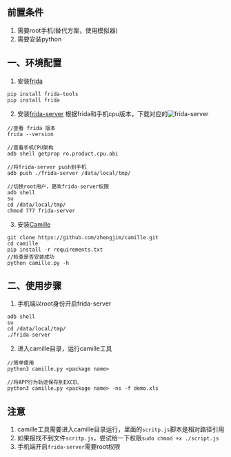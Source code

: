 
## 前置条件
1. 需要root手机(替代方案，使用模拟器)
2. 需要安装python

## 一、环境配置

1. 安装[frida](https://github.com/frida/frida)
```
pip install frida-tools
pip install frida
```

2. 安装[frida-server](https://github.com/frida/frida/releases/tag/15.2.2)
根据frida和手机cpu版本，下载对应的![frida-server](https://github.com/frida/frida/releases/tag/15.2.2)
```
//查看 frida 版本
frida --version

//查看手机CPU架构
adb shell getprop ro.product.cpu.abi

//将frida-server push到手机
adb push ./frida-server /data/local/tmp/

//切换root用户，更改frida-server权限
adb shell
su
cd /data/local/tmp/
chmod 777 frida-server
```

3. 安装[Camille](https://github.com/zhengjim/camille)
```
git clone https://github.com/zhengjim/camille.git
cd camille
pip install -r requirements.txt
//检查是否安装成功
python camille.py -h
```

## 二、使用步骤

1. 手机端以root身份开启frida-server
```
adb shell
su
cd /data/local/tmp/
./frida-server
```
2. 进入camille目录，运行camille工具
```
//简单使用
python3 camille.py <package name>

//将APP行为轨迹保存到EXCEL
python3 camille.py <package name> -ns -f demo.xls
```

## 注意
1. camille工具需要进入camille目录运行，里面的`scritp.js`脚本是相对路径引用
2. 如果报找不到文件`scritp.js`，尝试给一下权限`sudo chmod +x ./script.js`
3. 手机端开启`frida-server`需要root权限
    
